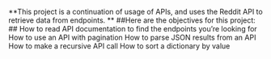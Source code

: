 **This project is a continuation of usage of APIs, and uses the Reddit API to retrieve data from endpoints. **
##Here are the objectives for this project: ##
    How to read API documentation to find the endpoints you’re looking for
    How to use an API with pagination
    How to parse JSON results from an API
    How to make a recursive API call
    How to sort a dictionary by value
